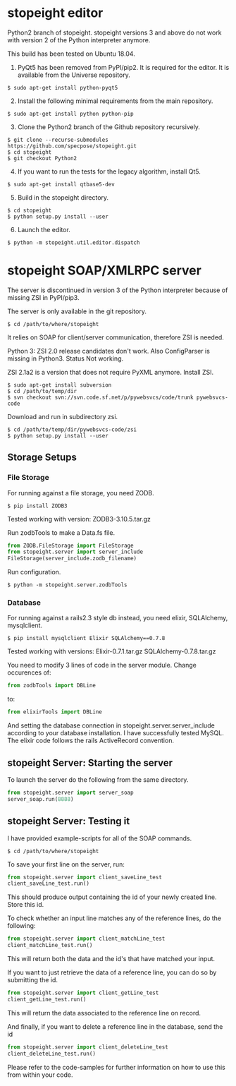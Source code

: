 # stopeight editor

Python2 branch of stopeight. stopeight versions 3 and above do not work with version 2 of the Python interpreter anymore.

This build has been tested on Ubuntu 18.04.

1. PyQt5 has been removed from PyPI/pip2. It is required for the editor. It is available from the Universe repository.
```shell
$ sudo apt-get install python-pyqt5
```

2. Install the following minimal requirements from the main repository.
```shell
$ sudo apt-get install python python-pip
```

3. Clone the Python2 branch of the Github repository recursively.
```shell
$ git clone --recurse-submodules https://github.com/specpose/stopeight.git
$ cd stopeight
$ git checkout Python2
```

4. If you want to run the tests for the legacy algorithm, install Qt5.
```shell
$ sudo apt-get install qtbase5-dev
```

5. Build in the stopeight directory.
```shell
$ cd stopeight
$ python setup.py install --user
```

6. Launch the editor.
```shell
$ python -m stopeight.util.editor.dispatch
```

# stopeight SOAP/XMLRPC server

The server is discontinued in version 3 of the Python interpreter because of missing ZSI in PyPI/pip3.

The server is only available in the git repository.
```shell
$ cd /path/to/where/stopeight
```

It relies on SOAP for client/server communication, therefore ZSI is needed.

Python 3: ZSI 2.0 release candidates don't work. Also ConfigParser is missing in Python3. Status Not working.

ZSI 2.1a2 is a version that does not require PyXML anymore. Install ZSI.
```shell
$ sudo apt-get install subversion
$ cd /path/to/temp/dir
$ svn checkout svn://svn.code.sf.net/p/pywebsvcs/code/trunk pywebsvcs-code
```

Download and run in subdirectory zsi.
```shell
$ cd /path/to/temp/dir/pywebsvcs-code/zsi
$ python setup.py install --user
```

## Storage Setups

### File Storage

For running against a file storage, you need ZODB.
```shell
$ pip install ZODB3
```

Tested working with version:
ZODB3-3.10.5.tar.gz

Run zodbTools to make a Data.fs file.
```python
from ZODB.FileStorage import FileStorage
from stopeight.server import server_include
FileStorage(server_include.zodb_filename)
```

Run configuration.
```shell
$ python -m stopeight.server.zodbTools
```

### Database

For running against a rails2.3 style db instead, you need elixir, SQLAlchemy, mysqlclient.
```shell
$ pip install mysqlclient Elixir SQLAlchemy==0.7.8
```

Tested working with versions:
Elixir-0.7.1.tar.gz
SQLAlchemy-0.7.8.tar.gz

You need to modify 3 lines of code in the server module. Change occurences of:
```python
from zodbTools import DBLine
```

to:
```python
from elixirTools import DBLine
```

And setting the database connection in stopeight.server.server_include according to your database installation. I have successfully tested MySQL. The elixir code follows the rails ActiveRecord convention.

## stopeight Server: Starting the server

To launch the server do the following from the same directory.
```python
from stopeight.server import server_soap
server_soap.run(8888)
```

## stopeight Server: Testing it

I have provided example-scripts for all of the SOAP commands.
```shell
$ cd /path/to/where/stopeight
```

To save your first line on the server, run:
```python
from stopeight.server import client_saveLine_test
client_saveLine_test.run()
```

This should produce output containing the id of your newly created line.
Store this id.

To check whether an input line matches any of the reference lines, do the following:
```python
from stopeight.server import client_matchLine_test
client_matchLine_test.run()
```

This will return both the data and the id's that have matched your input.

If you want to just retrieve the data of a reference line, you can do so by submitting the id.
```python
from stopeight.server import client_getLine_test
client_getLine_test.run()
```

This will return the data associated to the reference line on record.

And finally, if you want to delete a reference line in the database, send the id
```python
from stopeight.server import client_deleteLine_test
client_deleteLine_test.run()
```

Please refer to the code-samples for further information on how to use this from within your code.
